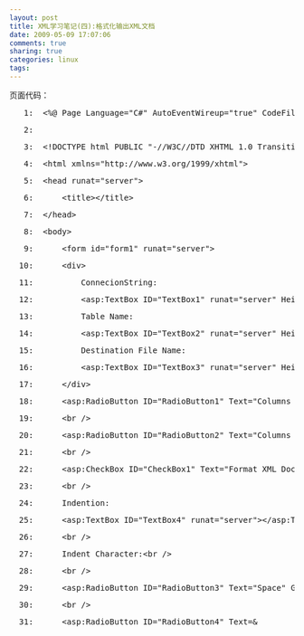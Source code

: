 ```yaml
---
layout: post
title: XML学习笔记(四):格式化输出XML文档
date: 2009-05-09 17:07:06
comments: true
sharing: true
categories: linux
tags: 
---
```


<p>页面代码：</p>  <div class="csharpcode">   <pre class="alt"><span class="lnum">   1:  </span><span class="asp">&lt;%@ Page Language=&quot;C#&quot; AutoEventWireup=&quot;true&quot; CodeFile=&quot;WriteXMLFormat.aspx.cs&quot; Inherits=&quot;WriteXML&quot; %&gt;</span></pre>

  <pre><span class="lnum">   2:  </span>&#160;</pre>

  <pre class="alt"><span class="lnum">   3:  </span><span class="kwrd">&lt;!</span><span class="html">DOCTYPE</span> <span class="attr">html</span> <span class="attr">PUBLIC</span> <span class="kwrd">&quot;-//W3C//DTD XHTML 1.0 Transitional//EN&quot;</span> <span class="kwrd">&quot;http://www.w3.org/TR/xhtml1/DTD/xhtml1-transitional.dtd&quot;</span><span class="kwrd">&gt;</span></pre>

  <pre><span class="lnum">   4:  </span><span class="kwrd">&lt;</span><span class="html">html</span> <span class="attr">xmlns</span><span class="kwrd">=&quot;http://www.w3.org/1999/xhtml&quot;</span><span class="kwrd">&gt;</span></pre>

  <pre class="alt"><span class="lnum">   5:  </span><span class="kwrd">&lt;</span><span class="html">head</span> <span class="attr">runat</span><span class="kwrd">=&quot;server&quot;</span><span class="kwrd">&gt;</span></pre>

  <pre><span class="lnum">   6:  </span>    <span class="kwrd">&lt;</span><span class="html">title</span><span class="kwrd">&gt;&lt;/</span><span class="html">title</span><span class="kwrd">&gt;</span></pre>

  <pre class="alt"><span class="lnum">   7:  </span><span class="kwrd">&lt;/</span><span class="html">head</span><span class="kwrd">&gt;</span></pre>

  <pre><span class="lnum">   8:  </span><span class="kwrd">&lt;</span><span class="html">body</span><span class="kwrd">&gt;</span></pre>

  <pre class="alt"><span class="lnum">   9:  </span>    <span class="kwrd">&lt;</span><span class="html">form</span> <span class="attr">id</span><span class="kwrd">=&quot;form1&quot;</span> <span class="attr">runat</span><span class="kwrd">=&quot;server&quot;</span><span class="kwrd">&gt;</span></pre>

  <pre><span class="lnum">  10:  </span>    <span class="kwrd">&lt;</span><span class="html">div</span><span class="kwrd">&gt;</span></pre>

  <pre class="alt"><span class="lnum">  11:  </span>        ConnecionString:</pre>

  <pre><span class="lnum">  12:  </span>        <span class="kwrd">&lt;</span><span class="html">asp:TextBox</span> <span class="attr">ID</span><span class="kwrd">=&quot;TextBox1&quot;</span> <span class="attr">runat</span><span class="kwrd">=&quot;server&quot;</span> <span class="attr">Height</span><span class="kwrd">=&quot;70px&quot;</span> <span class="attr">Width</span><span class="kwrd">=&quot;531px&quot;</span><span class="kwrd">&gt;&lt;/</span><span class="html">asp:TextBox</span><span class="kwrd">&gt;&lt;</span><span class="html">br</span> <span class="kwrd">/&gt;</span></pre>

  <pre class="alt"><span class="lnum">  13:  </span>        Table Name:</pre>

  <pre><span class="lnum">  14:  </span>        <span class="kwrd">&lt;</span><span class="html">asp:TextBox</span> <span class="attr">ID</span><span class="kwrd">=&quot;TextBox2&quot;</span> <span class="attr">runat</span><span class="kwrd">=&quot;server&quot;</span> <span class="attr">Height</span><span class="kwrd">=&quot;48px&quot;</span> <span class="attr">Width</span><span class="kwrd">=&quot;525px&quot;</span><span class="kwrd">&gt;&lt;/</span><span class="html">asp:TextBox</span><span class="kwrd">&gt;&lt;</span><span class="html">br</span> <span class="kwrd">/&gt;</span></pre>

  <pre class="alt"><span class="lnum">  15:  </span>        Destination File Name:</pre>

  <pre><span class="lnum">  16:  </span>        <span class="kwrd">&lt;</span><span class="html">asp:TextBox</span> <span class="attr">ID</span><span class="kwrd">=&quot;TextBox3&quot;</span> <span class="attr">runat</span><span class="kwrd">=&quot;server&quot;</span> <span class="attr">Height</span><span class="kwrd">=&quot;56px&quot;</span> <span class="attr">Width</span><span class="kwrd">=&quot;519px&quot;</span><span class="kwrd">&gt;&lt;/</span><span class="html">asp:TextBox</span><span class="kwrd">&gt;&lt;</span><span class="html">br</span> <span class="kwrd">/&gt;</span></pre>

  <pre class="alt"><span class="lnum">  17:  </span>    <span class="kwrd">&lt;/</span><span class="html">div</span><span class="kwrd">&gt;</span></pre>

  <pre><span class="lnum">  18:  </span>    <span class="kwrd">&lt;</span><span class="html">asp:RadioButton</span> <span class="attr">ID</span><span class="kwrd">=&quot;RadioButton1&quot;</span> <span class="attr">Text</span><span class="kwrd">=&quot;Columns as elements&quot;</span> <span class="attr">runat</span><span class="kwrd">=&quot;server&quot;</span> <span class="attr">GroupName</span><span class="kwrd">=&quot;ExportType&quot;</span> <span class="kwrd">/&gt;</span></pre>

  <pre class="alt"><span class="lnum">  19:  </span>    <span class="kwrd">&lt;</span><span class="html">br</span> <span class="kwrd">/&gt;</span></pre>

  <pre><span class="lnum">  20:  </span>    <span class="kwrd">&lt;</span><span class="html">asp:RadioButton</span> <span class="attr">ID</span><span class="kwrd">=&quot;RadioButton2&quot;</span> <span class="attr">Text</span><span class="kwrd">=&quot;Columns as attributes&quot;</span> <span class="attr">runat</span><span class="kwrd">=&quot;server&quot;</span> <span class="attr">GroupName</span><span class="kwrd">=&quot;ExportType&quot;</span> <span class="kwrd">/&gt;</span></pre>

  <pre class="alt"><span class="lnum">  21:  </span>    <span class="kwrd">&lt;</span><span class="html">br</span> <span class="kwrd">/&gt;</span></pre>

  <pre><span class="lnum">  22:  </span>    <span class="kwrd">&lt;</span><span class="html">asp:CheckBox</span> <span class="attr">ID</span><span class="kwrd">=&quot;CheckBox1&quot;</span> <span class="attr">Text</span><span class="kwrd">=&quot;Format XML Document&quot;</span> <span class="attr">runat</span><span class="kwrd">=&quot;server&quot;</span> <span class="kwrd">/&gt;</span></pre>

  <pre class="alt"><span class="lnum">  23:  </span>    <span class="kwrd">&lt;</span><span class="html">br</span> <span class="kwrd">/&gt;</span></pre>

  <pre><span class="lnum">  24:  </span>    Indention:</pre>

  <pre class="alt"><span class="lnum">  25:  </span>    <span class="kwrd">&lt;</span><span class="html">asp:TextBox</span> <span class="attr">ID</span><span class="kwrd">=&quot;TextBox4&quot;</span> <span class="attr">runat</span><span class="kwrd">=&quot;server&quot;</span><span class="kwrd">&gt;&lt;/</span><span class="html">asp:TextBox</span><span class="kwrd">&gt;</span></pre>

  <pre><span class="lnum">  26:  </span>    <span class="kwrd">&lt;</span><span class="html">br</span> <span class="kwrd">/&gt;</span></pre>

  <pre class="alt"><span class="lnum">  27:  </span>    Indent Character:<span class="kwrd">&lt;</span><span class="html">br</span> <span class="kwrd">/&gt;</span></pre>

  <pre><span class="lnum">  28:  </span>    <span class="kwrd">&lt;</span><span class="html">br</span> <span class="kwrd">/&gt;</span></pre>

  <pre class="alt"><span class="lnum">  29:  </span>    <span class="kwrd">&lt;</span><span class="html">asp:RadioButton</span> <span class="attr">ID</span><span class="kwrd">=&quot;RadioButton3&quot;</span> <span class="attr">Text</span><span class="kwrd">=&quot;Space&quot;</span> <span class="attr">GroupName</span><span class="kwrd">=&quot;IndentCharacter&quot;</span> <span class="attr">runat</span><span class="kwrd">=&quot;server&quot;</span> <span class="kwrd">/&gt;</span></pre>

  <pre><span class="lnum">  30:  </span>    <span class="kwrd">&lt;</span><span class="html">br</span> <span class="kwrd">/&gt;</span></pre>

  <pre class="alt"><span class="lnum">  31:  </span>    <span class="kwrd">&lt;</span><span class="html">asp:RadioButton</span> <span class="attr">ID</span><span class="kwrd">=&quot;RadioButton4&quot;</span> <span class="attr">Text</span><span class="kwrd">=&